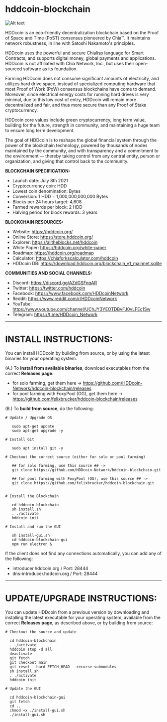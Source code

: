 # hddcoin-blockchain 

![Alt text](https://hddcoin.org/images/hddcoin_100.png)

HDDcoin is an eco-friendly decentralization blockchain based on the Proof of Space and Time (PoST) consensus pioneered by Chia™. It maintains network robustness, in line with Satoshi Nakamoto's principles.

HDDcoin uses the powerful and secure Chialisp language for Smart Contracts, and supports digital money, global payments and applications. HDDcoin is not affiliated with Chia Network, Inc., but uses their open-sourced software as its foundation.

Farming HDDcoin does not consume significant amounts of electricity, and utilizes hard drive space, instead of specialized computing hardware that most Proof of Work (PoW) consensus blockchains have come to demand. Moreover, since electrical energy costs for running hard drives is very minimal, due to this low cost of entry, HDDcoin will remain more decentralized and fair, and thus more secure than any Proof of Stake cryptocurrency.

HDDcoin core values include green cryptocurrency, long term value, building for the future, strength in community, and maintaining a huge team to ensure long term development.

The goal of HDDcoin is to reshape the global financial system through the power of the blockchain technology, powered by thousands of nodes maintained by the community, and with transparency and a commitment to the environment — thereby taking control from any central entity, person or organization, and giving that control back to the community.

**BLOCKCHAIN SPECIFICATION:**
- Launch date: July 8th 2021
- Cryptocurrency coin: HDD
- Lowest coin denomination: Bytes
- Conversion: 1 HDD = 1,000,000,000,000 Bytes
- Blocks per 24 hours target: 4,608
- Farmed rewards per block: 2 HDD
- Halving period for block rewards: 3 years

**BLOCKCHAIN RESOURCES:**
- Website: https://hddcoin.org/
- Online Store: https://store.hddcoin.org/
- Explorer: https://alltheblocks.net/hddcoin
- White Paper: https://hddcoin.org/white-paper
- Roadmap: https://hddcoin.org/roadmap
- Calculator: https://chiaforkscalculator.com/hddcoin
- HDDcoin DB: https://download.hddcoin.org/blockchain_v1_mainnet.sqlite

**COMMUNITIES AND SOCIAL CHANNELS:**
- Discord: https://discord.gg/AZdGSFnqAR
- Twitter: https://twitter.com/hddcoin
- Facebook: https://www.facebook.com/HDDcoinNetwork
- Reddit: https://www.reddit.com/r/HDDcoinNetwork
- YouTube: https://www.youtube.com/channel/UChJY3YEOTDBvFJ0vLFEc1Sw
- Telegram: https://t.me/HDDcoin_Network


***********************************************
# INSTALL INSTRUCTIONS:

You can install HDDcoin by building from source, or by using the latest binaries for your operating system.

(A.) To **install from available binaries**, download executables from the correct **Releases page**:

   - for solo farming, get them here ->
   https://github.com/HDDcoin-Network/hddcoin-blockchain/releases
   - for pool farming with FoxyPool (OG), get them here ->
   https://github.com/felixbrucker/hddcoin-blockchain/releases


(B.) To **build from source**, do the following:

```
# Update / Upgrade OS

   sudo apt-get update
   sudo apt-get upgrade -y

# Install Git

   sudo apt install git -y

# Checkout the correct source (either for solo or pool farming)

   ## for solo farming, use this source ## ->
   git clone https://github.com/HDDcoin-Network/hddcoin-blockchain.git

   ## for pool farming with FoxyPool (OG), use this source ## ->
   git clone https://github.com/felixbrucker/hddcoin-blockchain.git

  
# Install the Blockchain

   cd hddcoin-blockchain
   sh install.sh
   . ./activate
   hddcoin init

# Install and run the GUI

   sh install-gui.sh
   cd hddcoin-blockchain-gui
   npm run electron &
```

If the client does not find any connections automatically, you can add any of the following:

- introducer.hddcoin.org / Port: 28444
- dns-introducer.hddcoin.org / Port: 28444

***********************************************
# UPDATE/UPGRADE INSTRUCTIONS:

You can update HDDcoin from a previous version by downloading and installing the latest executable for your operating system, available from the correct **Releases page**, as described above, or by building from source:

```
# Checkout the source and update

  cd hddcoin-blockchain
  . ./activate
  hddcoin stop -d all
  deactivate
  git fetch
  git checkout main
  git reset --hard FETCH_HEAD --recurse-submodules
  sh install.sh
  . ./activate
  hddcoin init

# Update the GUI

  cd hddcoin-blockchain-gui
  git fetch
  cd ..
  chmod +x ./install-gui.sh
  ./install-gui.sh
```
